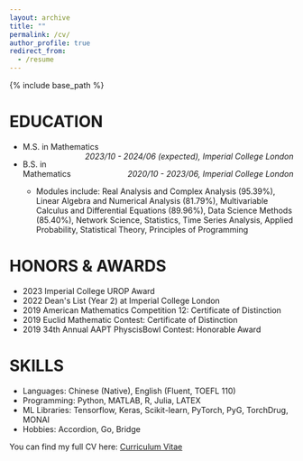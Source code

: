 ```yaml
---
layout: archive
title: ""
permalink: /cv/
author_profile: true
redirect_from:
  - /resume
---
```


{% include base_path %}

EDUCATION
======
* <p style="text-align:left;">M.S. in Mathematics<span style="float:right;"><i>2023/10 - 2024/06 (expected), Imperial College London</i></span></p>

* <p style="text-align:left;">B.S. in Mathematics<span style="float:right;"><i>2020/10 - 2023/06, Imperial College London</i></span></p>
  
  * Modules include: Real Analysis and Complex Analysis (95.39%), Linear Algebra and Numerical Analysis (81.79%), Multivariable Calculus and Differential Equations (89.96%), Data Science Methods (85.40%), Network Science, Statistics, Time Series Analysis, Applied Probability, Statistical Theory, Principles of Programming


HONORS & AWARDS
======
* 2023 Imperial College UROP Award
* 2022 Dean's List (Year 2) at Imperial College London
* 2019 American Mathematics Competition 12: Certificate of Distinction
* 2019 Euclid Mathematic Contest: Certificate of Distinction
* 2019 34th Annual AAPT PhyscisBowl Contest: Honorable Award


SKILLS
======
* Languages: Chinese (Native), English (Fluent, TOEFL 110)
* Programming: Python, MATLAB, R, Julia, LATEX
* ML Libraries: Tensorflow, Keras, Scikit-learn, PyTorch, PyG, TorchDrug, MONAI
* Hobbies: Accordion, Go, Bridge

You can find my full CV here: [Curriculum Vitae](../files/github_cv.pdf)